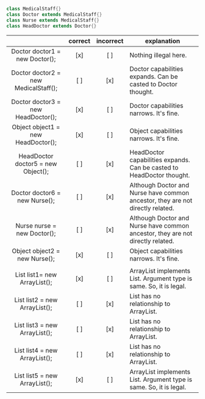 ```java
class MedicalStaff{}
class Doctor extends MedicalStaff{}
class Nurse extends MedicalStaff{}
class HeadDoctor extends Doctor{}
```

|   | correct | incorrect | explanation |
|:-----:|:---:|:---:|---|
| Doctor doctor1 = new Doctor(); | [x] | [ ] | Nothing illegal here. |
| Doctor doctor2 = new MedicalStaff(); | [ ] | [x] | Doctor capabilities expands. Can be casted to Doctor thought. |
| Doctor doctor3 = new HeadDoctor(); | [x] | [ ] | Doctor capabilities narrows. It's fine. |
| Object object1 = new HeadDoctor(); | [x] | [ ] | Object capabilities narrows. It's fine. |
| HeadDoctor doctor5 = new Object(); | [ ] | [x] | HeadDoctor capabilities expands. Can be casted to HeadDoctor thought. |
| Doctor doctor6  = new Nurse(); | [ ] | [x] | Although Doctor and Nurse have common ancestor, they are not directly related. |
| Nurse nurse = new Doctor(); | [ ] | [x] | Although Doctor and Nurse have common ancestor, they are not directly related. |
| Object object2 = new Nurse(); | [x] | [ ] | Object capabilities narrows. It's fine.  |
|   |   |   |   |
| List<Doctor> list1= new ArrayList<Doctor>(); | [x] | [ ] | ArrayList implements List. Argument type is same. So, it is legal.  |
| List<MedicalStaff> list2 = new ArrayList<Doctor>(); | [ ] | [x] | List<MedicalStaff> has no relationship to ArrayList<Doctor>. |
| List<Doctor> list3 = new ArrayList<MedicalStaff>(); | [ ] | [x] | List<MedicalStaff> has no relationship to ArrayList<Doctor>. |
| List<Object> list4 = new ArrayList<Doctor>(); | [ ] | [x] | List<MedicalStaff> has no relationship to ArrayList<Doctor>. |
| List<Object> list5 = new ArrayList<Object>(); | [x] | [ ] | ArrayList implements List. Argument type is same. So, it is legal. |
